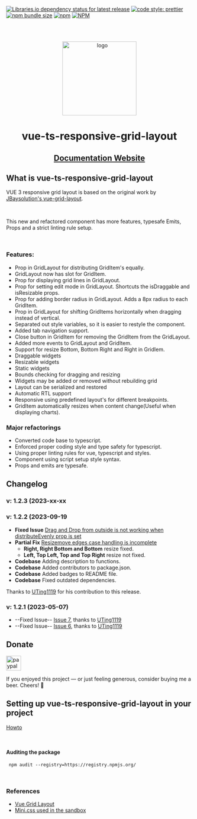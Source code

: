 
[![Libraries.io dependency status for latest release](https://img.shields.io/librariesio/release/npm/vue-ts-responsive-grid-layout)](https://libraries.io/npm/vue-ts-responsive-grid-layout)
[![code style: prettier](https://img.shields.io/badge/code_style-prettier-ff69b4.svg?style=flat)](https://github.com/prettier/prettier)
[![npm bundle size](https://img.shields.io/bundlephobia/min/vue-ts-responsive-grid-layout)](https://bundlephobia.com/result?p=vue-ts-responsive-grid-layout)
[![npm](https://img.shields.io/npm/v/vue-ts-responsive-grid-layout)](https://www.npmjs.com/package/vue-ts-responsive-grid-layout)
[![NPM](https://img.shields.io/npm/l/vue-ts-responsive-grid-layout)](https://github.com/gwinnem/vue-ts-responsive-grid-layout/blob/master/LICENSE)

</br>
</br>
<p align="center">
  <img src="https://raw.githubusercontent.com/gwinnem/vue-responsive-grid-layout/main/docs/Data%20Grid.svg" height="200" alt="logo">
</p>

<h1 align="center">vue-ts-responsive-grid-layout</h1>

<h2 align="center">
<a href="https://vue-ts-responsive-grid-layout.winnem.tech" target="_blank">Documentation Website</a>
</h2>

## What is vue-ts-responsive-grid-layout
VUE 3 responsive grid layout is based on the original work by [JBaysolution's vue-grid-layout](https://github.com/jbaysolutions/vue-grid-layout).

<br/>

This new and refactored component has more features, typesafe Emits, Props and a strict linting rule setup.

<br/>
 
### Features:
* Prop in GridLayout for distributing GridItem's equally.
* GridLayout now has slot for GridItem.
* Prop for displaying grid lines in GridLayout.
* Prop for setting edit mode in GridLayout. Shortcuts the isDraggable and isResizable props.
* Prop for adding border radius in GridLayout. Adds a 8px radius to each GridItem.
* Prop in GridLayout for shifting GridItems horizontally when dragging instead of vertical.
* Separated out style variables, so it is easier to restyle the component.
* Added tab navigation support.
* Close button in GridItem for removing the GridItem from the GridLayout.
* Added more events to GridLayout and GridItem.
* Support for resize Bottom, Bottom Right and Right in GridIem.
* Draggable widgets
* Resizable widgets
* Static widgets
* Bounds checking for dragging and resizing
* Widgets may be added or removed without rebuilding grid
* Layout can be serialized and restored
* Automatic RTL support
* Responsive using predefined layout's for different breakpoints.
* GridItem automatically resizes when content change(Useful when displaying charts).


### Major refactorings
* Converted code base to typescript.
* Enforced proper coding style and type safety for typescript.
* Using proper linting rules for vue, typescript and styles.
* Component using script setup style syntax.
* Props and emits are typesafe.

## Changelog

### v: 1.2.3 (2023-xx-xx

### v: 1.2.2 (2023-09-19
* __Fixed Issue__ [Drag and Drop from outside is not working when distributeEvenly prop is set](https://github.com/gwinnem/vue-responsive-grid-layout/issues/5)
* __Partial Fix__ [Resizemove edges case handling is incomplete](https://github.com/gwinnem/vue-responsive-grid-layout/issues/13)
  * __Right, Right Bottom and Bottom__ resize fixed.
  * __Left, Top Left, Top and Top Right__ resize not fixed.
* __Codebase__ Adding description to functions.
* __Codebase__ Added contributors to package.json.
* __Codebase__ Added badges to README file.
* __Codebase__ Fixed outdated dependencies.

Thanks to [UTing1119](https://github.com/UTing1119) for his contribution to this release.


### v: 1.2.1 (2023-05-07)
* --Fixed Issue-- [Issue 7](https://github.com/gwinnem/vue-responsive-grid-layout/issues/7), thanks to [UTing1119](https://github.com/UTing1119)
* --Fixed Issue-- [Issue 6](https://github.com/gwinnem/vue-responsive-grid-layout/issues/6), thanks to [UTing1119](https://github.com/UTing1119)

## Donate
<a href="https://paypal.me/gwinnem/">
    <img src="https://raw.githubusercontent.com/gwinnem/vue-responsive-grid-layout/dev/docs/paypal-images/blue.svg" height="40" alt="paypal">
</a>

If you enjoyed this project — or just feeling generous, consider buying me a beer. Cheers! :beers:


## Setting up vue-ts-responsive-grid-layout in your project
[Howto](https://github.com/gwinnem/vue-responsive-grid-layout/blob/main/docs/setup.md)

<br/>

#### Auditing the package
```
 npm audit --registry=https://registry.npmjs.org/
```

<br/>


### References
* [Vue Grid Layout](https://jbaysolutions.github.io/vue-grid-layout/guide/)
* [Mini.css used in the sandbox](https://minicss.us/docs.htm#)
